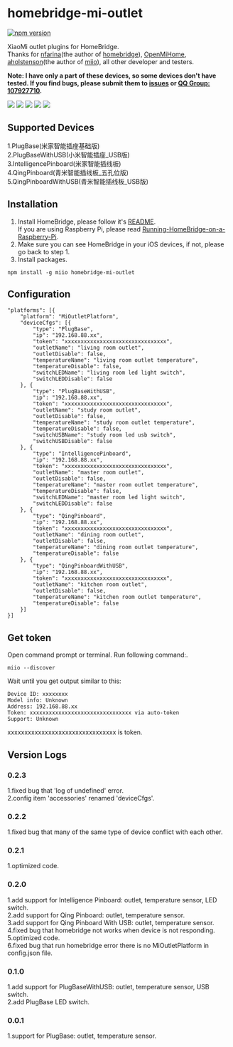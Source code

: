 # homebridge-mi-outlet
[![npm version](https://badge.fury.io/js/homebridge-mi-outlet.svg)](https://badge.fury.io/js/homebridge-mi-outlet)

XiaoMi outlet plugins for HomeBridge.   
Thanks for [nfarina](https://github.com/nfarina)(the author of [homebridge](https://github.com/nfarina/homebridge)), [OpenMiHome](https://github.com/OpenMiHome/mihome-binary-protocol), [aholstenson](https://github.com/aholstenson)(the author of [miio](https://github.com/aholstenson/miio)), all other developer and testers.   

**Note: I have only a part of these devices, so some devices don't have tested. If you find bugs, please submit them to [issues](https://github.com/YinHangCode/homebridge-mi-outlet/issues) or [QQ Group: 107927710](//shang.qq.com/wpa/qunwpa?idkey=8b9566598f40dd68412065ada24184ef72c6bddaa11525ca26c4e1536a8f2a3d).**   

![](https://raw.githubusercontent.com/YinHangCode/homebridge-mi-outlet/master/images/PlugBase.jpg)
![](https://raw.githubusercontent.com/YinHangCode/homebridge-mi-outlet/master/images/PlugBaseWithUSB.jpg)
![](https://raw.githubusercontent.com/YinHangCode/homebridge-mi-outlet/master/images/IntelligencePinboard.jpg)
![](https://raw.githubusercontent.com/YinHangCode/homebridge-mi-outlet/master/images/QingPinboard.jpg)
![](https://raw.githubusercontent.com/YinHangCode/homebridge-mi-outlet/master/images/QingPinboardWithUSB.jpg)

## Supported Devices
1.PlugBase(米家智能插座基础版)   
2.PlugBaseWithUSB(小米智能插座_USB版)   
3.IntelligencePinboard(米家智能插线板)   
4.QingPinboard(青米智能插线板_五孔位版)   
5.QingPinboardWithUSB(青米智能插线板_USB版)   
## Installation
1. Install HomeBridge, please follow it's [README](https://github.com/nfarina/homebridge/blob/master/README.md).   
If you are using Raspberry Pi, please read [Running-HomeBridge-on-a-Raspberry-Pi](https://github.com/nfarina/homebridge/wiki/Running-HomeBridge-on-a-Raspberry-Pi).   
2. Make sure you can see HomeBridge in your iOS devices, if not, please go back to step 1.   
3. Install packages.   
```
npm install -g miio homebridge-mi-outlet
```
## Configuration
```
"platforms": [{
    "platform": "MiOutletPlatform",
    "deviceCfgs": [{
        "type": "PlugBase",
        "ip": "192.168.88.xx",
        "token": "xxxxxxxxxxxxxxxxxxxxxxxxxxxxxxxx",
        "outletName": "living room outlet",
        "outletDisable": false,
        "temperatureName": "living room outlet temperature",
        "temperatureDisable": false,
        "switchLEDName": "living room led light switch",
        "switchLEDDisable": false
    }, {
        "type": "PlugBaseWithUSB",
        "ip": "192.168.88.xx",
        "token": "xxxxxxxxxxxxxxxxxxxxxxxxxxxxxxxx",
        "outletName": "study room outlet",
        "outletDisable": false,
        "temperatureName": "study room outlet temperature",
        "temperatureDisable": false,
        "switchUSBName": "study room led usb switch",
        "switchUSBDisable": false
    }, {
        "type": "IntelligencePinboard",
        "ip": "192.168.88.xx",
        "token": "xxxxxxxxxxxxxxxxxxxxxxxxxxxxxxxx",
        "outletName": "master room outlet",
        "outletDisable": false,
        "temperatureName": "master room outlet temperature",
        "temperatureDisable": false,
        "switchLEDName": "master room led light switch",
        "switchLEDDisable": false
    }, {
        "type": "QingPinboard",
        "ip": "192.168.88.xx",
        "token": "xxxxxxxxxxxxxxxxxxxxxxxxxxxxxxxx",
        "outletName": "dining room outlet",
        "outletDisable": false,
        "temperatureName": "dining room outlet temperature",
        "temperatureDisable": false
    }, {
        "type": "QingPinboardWithUSB",
        "ip": "192.168.88.xx",
        "token": "xxxxxxxxxxxxxxxxxxxxxxxxxxxxxxxx",
        "outletName": "kitchen room outlet",
        "outletDisable": false,
        "temperatureName": "kitchen room outlet temperature",
        "temperatureDisable": false
    }]
}]
```
## Get token
Open command prompt or terminal. Run following command:.
```
miio --discover
```
Wait until you get output similar to this:
```
Device ID: xxxxxxxx   
Model info: Unknown   
Address: 192.168.88.xx   
Token: xxxxxxxxxxxxxxxxxxxxxxxxxxxxxxxx via auto-token   
Support: Unknown   
```
xxxxxxxxxxxxxxxxxxxxxxxxxxxxxxxx is token.
## Version Logs
### 0.2.3
1.fixed bug that 'log of undefined' error.    
2.config item 'accessories' renamed 'deviceCfgs'.   
### 0.2.2
1.fixed bug that many of the same type of device conflict with each other.   
### 0.2.1
1.optimized code.   
### 0.2.0
1.add support for Intelligence Pinboard: outlet, temperature sensor, LED switch.   
2.add support for Qing Pinboard: outlet, temperature sensor.   
3.add support for Qing Pinboard With USB: outlet, temperature sensor.   
4.fixed bug that homebridge not works when device is not responding.   
5.optimized code.   
6.fixed bug that run homebridge error there is no MiOutletPlatform in config.json file.   
### 0.1.0
1.add support for PlugBaseWithUSB: outlet, temperature sensor, USB switch.   
2.add PlugBase LED switch.    
### 0.0.1
1.support for PlugBase: outlet, temperature sensor.   
